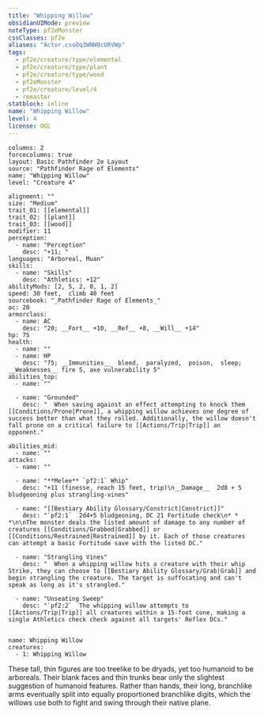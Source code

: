 ```yaml
---
title: "Whipping Willow"
obsidianUIMode: preview
noteType: pf2eMonster
cssClasses: pf2e
aliases: "Actor.csoOq3WNWQcURVWp" 
tags:
  - pf2e/creature/type/elemental
  - pf2e/creature/type/plant
  - pf2e/creature/type/wood
  - pf2eMonster
  - pf2e/creature/level/4
  - remaster
statblock: inline
name: "Whipping Willow"
level: 4
license: OGL
---
```


```statblock
columns: 2
forcecolumns: true
layout: Basic Pathfinder 2e Layout
source: "Pathfinder Rage of Elements"
name: "Whipping Willow"
level: "Creature 4"

alignment: ""
size: "Medium"
trait_01: [[elemental]]
trait_02: [[plant]]
trait_03: [[wood]]
modifier: 11
perception:
  - name: "Perception"
    desc: "+11; "
languages: "Arboreal, Muan"
skills:
  - name: "Skills"
    desc: "Athletics: +12"
abilityMods: [2, 5, 2, 0, 1, 2]
speed: 30 feet,  climb 40 feet
sourcebook: "_Pathfinder Rage of Elements_"
ac: 20
armorclass:
  - name: AC
    desc: "20; __Fort__ +10, __Ref__ +8, __Will__ +14"
hp: 75
health:
  - name: ""
  - name: HP
    desc: "75; __Immunities__  bleed,  paralyzed,  poison,  sleep; __Weaknesses__ fire 5, axe vulnerability 5"
abilities_top:
  - name: ""

  - name: "Grounded"
    desc: "  When saving against an effect attempting to knock them [[Conditions/Prone|Prone]], a whipping willow achieves one degree of success better than what they rolled. Additionally, the willow doesn't fall prone on a critical failure to [[Actions/Trip|Trip]] an opponent."

abilities_mid:
  - name: ""
attacks:
  - name: ""

  - name: "**Melee** `pf2:1` Whip"
    desc: "+11 (finesse, reach 15 feet, trip)\n__Damage__  2d8 + 5 bludgeoning plus strangling-vines"

  - name: "[[Bestiary Ability Glossary/Constrict|Constrict]]"
    desc: "`pf2:1`  2d4+5 bludgeoning, DC 21 Fortitude check\n* * *\n\nThe monster deals the listed amount of damage to any number of creatures [[Conditions/Grabbed|Grabbed]] or [[Conditions/Restrained|Restrained]] by it. Each of those creatures can attempt a basic Fortitude save with the listed DC."

  - name: "Strangling Vines"
    desc: "  When a whipping willow hits a creature with their whip Strike, they can choose to [[Bestiary Ability Glossary/Grab|Grab]] and begin strangling the creature. The target is suffocating and can't speak as long as it's strangled."

  - name: "Unseating Sweep"
    desc: "`pf2:2`  The whipping willow attempts to [[Actions/Trip|Trip]] all creatures within a 15-foot cone, making a single Athletics check check against all targets' Reflex DCs."
 
```

```encounter-table
name: Whipping Willow
creatures:
  - 1: Whipping Willow
```



These tall, thin figures are too treelike to be dryads, yet too humanoid to be arboreals. Their blank faces and thin trunks bear only the slightest suggestion of humanoid features. Rather than hands, their long, branchlike arms eventually split into equally proportioned branchlike digits, which the willows use both to fight and swing through their native plane.
